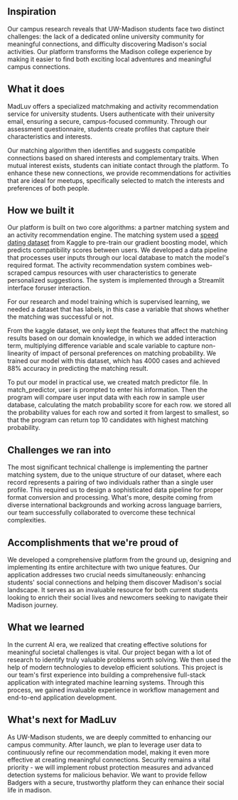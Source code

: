 ## Inspiration

Our campus research reveals that UW-Madison students face two distinct challenges: the lack of a dedicated online university community for meaningful connections, and difficulty discovering Madison's social activities. Our platform transforms the Madison college experience by making it easier to find both exciting local adventures and meaningful campus connections.

## What it does

MadLuv offers a specialized matchmaking and activity recommendation service for university students. Users authenticate with their university email, ensuring a secure, campus-focused community. Through our assessment questionnaire, students create profiles that capture their characteristics and interests. 

Our matching algorithm then identifies and suggests compatible connections based on shared interests and complementary traits. When mutual interest exists, students can initiate contact through the platform. To enhance these new connections, we provide recommendations for activities that are ideal for meetups, specifically selected to match the interests and preferences of both people.

## How we built it

Our platform is built on two core algorithms: a partner matching system and an activity recommendation engine. The matching system used a [speed dating dataset](https://www.kaggle.com/datasets/ulrikthygepedersen/speed-dating/data) from Kaggle to pre-train our gradient boosting model, which predicts compatibility scores between users. We developed a data pipeline that processes user inputs through our local database to match the model's required format. The activity recommendation system combines web-scraped campus resources with user characteristics to generate personalized suggestions. The system is implemented through a Streamlit interface foruser interaction. 

For our research and model training which is supervised learning, we needed a dataset that has labels, in this case a variable that shows whether the matching was successful or not. 

From the kaggle dataset, we only kept the features that affect the matching results based on our domain knowledge, in which we added interaction term, multiplying difference variable and scale variable to capture non-linearity of impact of personal preferences on matching probability. We trained our model with this dataset, which has 4000 cases and achieved 88% accuracy in predicting the matching result.

To put our model in practical use, we created match predictor file. In match_predictor, user is prompted to enter his information.
Then the program will compare user input data with each row in sample user database, calculating the match probability score for each row. 
we stored all the probability values for each row and sorted it from largest to smallest, so that the program can return top 10 candidates with highest matching probability.


## Challenges we ran into

The most significant technical challenge is implementing the partner matching system, due to the unique structure of our dataset, where each record represents a pairing of two individuals rather than a single user profile. This required us to design a sophisticated data pipeline for proper format conversion and processing. What's more, despite coming from diverse international backgrounds and working across language barriers, our team successfully collaborated to overcome these technical complexities.

## Accomplishments that we're proud of

We developed a comprehensive platform from the ground up, designing and implementing its entire architecture with two unique features. Our application addresses two crucial needs simultaneously: enhancing students' social connections and helping them discover Madison's social landscape. It serves as an invaluable resource for both current students looking to enrich their social lives and newcomers seeking to navigate their Madison journey.

## What we learned

In the current AI era, we realized that creating effective solutions for meaningful societal challenges is vital. Our project began with a lot of  research to identify truly valuable problems worth solving. We then used the help of  modern technologies to develop efficient solutions. This project is our team's first experience into building a comprehensive full-stack application with integrated machine learning systems. Through this process, we gained invaluable experience in workflow management and end-to-end application development.

## What's next for MadLuv

As UW-Madison students, we are deeply committed to enhancing our campus community. After launch, we plan to leverage user data to continuously refine our recommendation model, making it even more effective at creating meaningful connections. Security remains a vital priority - we will implement robust protection measures and advanced detection systems for malicious behavior. We want to provide fellow Badgers with a secure, trustworthy platform they can enhance their social life in madison.

